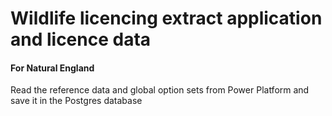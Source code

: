 # Wildlife licencing extract application and licence data

#### For Natural England

Read the reference data and global option sets from Power Platform and save it in the Postgres database


